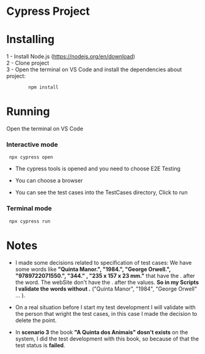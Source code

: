 # Cypress Project

# Installing

1 - Install Node.js (https://nodejs.org/en/download)  
2 - Clone project  
3 - Open the terminal on VS Code and install the dependencies about project:   
            
            npm install
     


# Running

  Open the terminal on VS Code   

### Interactive mode  
     npx cypress open 

- The cypress tools is opened and you need to choose E2E Testing

- You can choose a browser

- You can see the test cases into the TestCases directory, Click to run

### Terminal mode  
     npx cypress run     
 



# Notes

- I made some decisions related to specification of test cases:
We have some words like **"Quinta Manor.",  "1984.", "George Orwell.",  "9789722071550.", "344." , "235 x 157 x 23 mm."** that have the . after the word. The webSite don't have the . after the values. **So in my Scripts I validate the words without .** ("Quinta Manor",  "1984", "George Orwell" ... ).

- On a real situation before I start my test development I will validate with the person that wright the test cases, in this case I made the decision to delete the point.

- In **scenario 3** the book **"A Quinta dos Animais" dosn't exists** on the system, I did the test development with this book, so because of that the test status is **failed**.  

